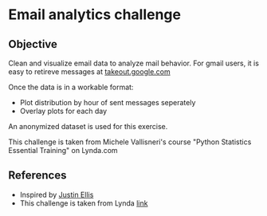 # Email analytics challenge
## Objective

Clean and visualize email data to analyze mail behavior.
For gmail users, it is easy to retireve messages at [takeout.google.com](https://takeout.google.com/settings/takeout)

Once the data is in a workable format: 
* Plot distribution by hour of sent messages seperately
* Overlay plots for each day

An anonymized dataset is used for this exercise.

This challenge is taken from Michele Vallisneri's course "Python Statistics Essential Training" on Lynda.com

## References
* Inspired by [Justin Ellis](https://jellis18.github.io/post/2018-01-17-mail-analysis)
* This challenge is taken from Lynda [link](https://www.lynda.com/Python-tutorials/Python-Statistics-Essential-Training/711826-2.html)

